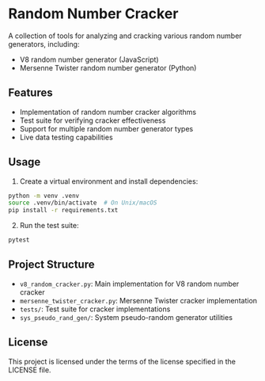 # Random Number Cracker

A collection of tools for analyzing and cracking various random number generators, including:

- V8 random number generator (JavaScript)
- Mersenne Twister random number generator (Python)

## Features

- Implementation of random number cracker algorithms
- Test suite for verifying cracker effectiveness
- Support for multiple random number generator types
- Live data testing capabilities

## Usage

1. Create a virtual environment and install dependencies:

```bash
python -m venv .venv
source .venv/bin/activate  # On Unix/macOS
pip install -r requirements.txt
```

2. Run the test suite:

```bash
pytest
```

## Project Structure

- `v8_random_cracker.py`: Main implementation for V8 random number cracker
- `mersenne_twister_cracker.py`: Mersenne Twister cracker implementation
- `tests/`: Test suite for cracker implementations
- `sys_pseudo_rand_gen/`: System pseudo-random generator utilities

## License

This project is licensed under the terms of the license specified in the LICENSE file.
